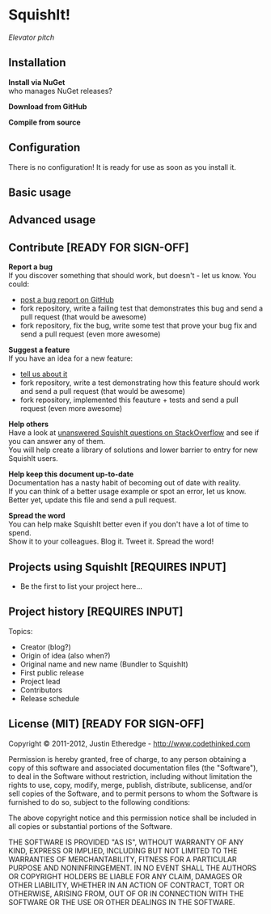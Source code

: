SquishIt!
=
*Elevator pitch*

Installation
-
**Install via NuGet**<br />
who manages NuGet releases?

**Download from GitHub**<br />

**Compile from source**<br />

Configuration
-
There is no configuration! It is ready for use as soon as you install it.

Basic usage
-

Advanced usage
-

Contribute [READY FOR SIGN-OFF]
- 
**Report a bug**<br />
If you discover something that should work, but doesn't - let us know. You could:

* [post a bug report on GitHub](https://github.com/jetheredge/SquishIt/issues/new)
* fork repository, write a failing test that demonstrates this bug and send a pull request (that would be awesome)
* fork repository, fix the bug, write some test that prove your bug fix and send a pull request (even more awesome)

**Suggest a feature**<br />
If you have an idea for a new feature:

* [tell us about it](https://github.com/jetheredge/SquishIt/issues/new)
* fork repository, write a test demonstrating how this feature should work and send a pull request (that would be awesome)
* fork repository, implemented this feauture + tests and send a pull request (even more awesome)

**Help others**<br />
Have a look at [unanswered SquishIt questions on StackOverflow](http://stackoverflow.com/questions/tagged/squishit?sort=unanswered&pagesize=30) and see if you can answer any of them.<br />
You will help create a library of solutions and lower barrier to entry for new SquishIt users.

**Help keep this document up-to-date**<br />
Documentation has a nasty habit of becoming out of date with reality.<br />
If you can think of a better usage example or spot an error, let us know.<br />
Better yet, update this file and send a pull request.

**Spread the word**<br />
You can help make SquishIt better even if you don't have a lot of time to spend.<br />
Show it to your colleagues. Blog it. Tweet it. Spread the word!

Projects using SquishIt [REQUIRES INPUT]
-
* Be the first to list your project here... 

Project history [REQUIRES INPUT]
-
Topics:

* Creator (blog?)
* Origin of idea (also when?)
* Original name and new name (Bundler to SquishIt)
* First public release
* Project lead 
* Contributors
* Release schedule

License (MIT) [READY FOR SIGN-OFF]
-
Copyright © 2011-2012, Justin Etheredge - http://www.codethinked.com

Permission is hereby granted, free of charge, to any person obtaining a copy of 
this software and associated documentation files (the "Software"), to deal in the 
Software without restriction, including without limitation the rights to use, copy, 
modify, merge, publish, distribute, sublicense, and/or sell copies of the Software, 
and to permit persons to whom the Software is furnished to do so, subject to the 
following conditions:

The above copyright notice and this permission notice shall be included in all 
copies or substantial portions of the Software.

THE SOFTWARE IS PROVIDED "AS IS", WITHOUT WARRANTY OF ANY KIND, EXPRESS OR IMPLIED, 
INCLUDING BUT NOT LIMITED TO THE WARRANTIES OF MERCHANTABILITY, FITNESS FOR A 
PARTICULAR PURPOSE AND NONINFRINGEMENT. IN NO EVENT SHALL THE AUTHORS OR COPYRIGHT 
HOLDERS BE LIABLE FOR ANY CLAIM, DAMAGES OR OTHER LIABILITY, WHETHER IN AN ACTION OF 
CONTRACT, TORT OR OTHERWISE, ARISING FROM, OUT OF OR IN CONNECTION WITH THE SOFTWARE 
OR THE USE OR OTHER DEALINGS IN THE SOFTWARE.